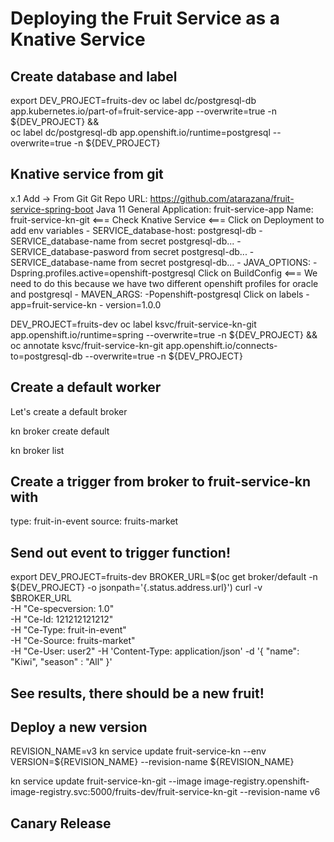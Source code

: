 # Deploying the Fruit Service as a Knative Service

## Create database and label

export DEV_PROJECT=fruits-dev
oc label dc/postgresql-db app.kubernetes.io/part-of=fruit-service-app --overwrite=true -n ${DEV_PROJECT} && \
oc label dc/postgresql-db app.openshift.io/runtime=postgresql --overwrite=true -n ${DEV_PROJECT}

## Knative service from git

x.1 Add -> From Git
    Git Repo URL: https://github.com/atarazana/fruit-service-spring-boot
    Java 11
    General Application: fruit-service-app 
    Name: fruit-service-kn-git <===
    Check Knative Service <===
    Click on Deployment to add env variables
    - SERVICE_database-host: postgresql-db
    - SERVICE_database-name from secret postgresql-db...
    - SERVICE_database-pasword from secret postgresql-db...
    - SERVICE_database-name from secret postgresql-db...
    - JAVA_OPTIONS: -Dspring.profiles.active=openshift-postgresql
    Click on BuildConfig <=== We need to do this because we have two different openshift profiles for oracle and postgresql
    - MAVEN_ARGS: -Popenshift-postgresql
    Click on labels
    - app=fruit-service-kn
    - version=1.0.0

DEV_PROJECT=fruits-dev 
oc label ksvc/fruit-service-kn-git app.openshift.io/runtime=spring --overwrite=true -n ${DEV_PROJECT} && \
oc annotate ksvc/fruit-service-kn-git app.openshift.io/connects-to=postgresql-db --overwrite=true -n ${DEV_PROJECT}

## Create a default worker

Let's create a default broker

kn broker create default

kn broker list

## Create a trigger from broker to fruit-service-kn with 

type: fruit-in-event
source: fruits-market

## Send out event to trigger function!

export DEV_PROJECT=fruits-dev
BROKER_URL=$(oc get broker/default -n ${DEV_PROJECT} -o jsonpath='{.status.address.url}')
curl -v $BROKER_URL \
  -H "Ce-specversion: 1.0" \
  -H "Ce-Id: 121212121212" \
  -H "Ce-Type: fruit-in-event" \
  -H "Ce-Source: fruits-market" \
  -H "Ce-User: user2" -H 'Content-Type: application/json' -d '{ "name": "Kiwi", "season" : "All" }'

## See results, there should be a new fruit!


## Deploy a new version

REVISION_NAME=v3 kn service update fruit-service-kn --env VERSION=${REVISION_NAME} --revision-name ${REVISION_NAME}

kn service update fruit-service-kn-git --image image-registry.openshift-image-registry.svc:5000/fruits-dev/fruit-service-kn-git --revision-name v6

## Canary Release

